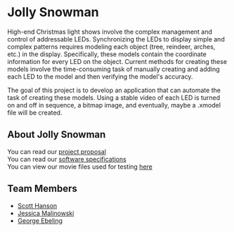 # Jolly Snowman

<!---Project description (~1 paragraph)-->
High-end Christmas light shows involve the complex management and control of addressable LEDs. Synchronizing the LEDs to display simple and complex patterns requires modeling each object (tree, reindeer, arches, etc.) in the display. Specifically, these models contain the coordinate information for every LED on the object. Current methods for creating these models involve the time-consuming task of manually creating and adding each LED to the model and then verifying the model's accuracy.

The goal of this project is to develop an application that can automate the task of creating these models. Using a stable video of each LED is turned on and off in sequence, a bitmap image, and eventually, maybe a .xmodel file will be created.

## About Jolly Snowman

You can read our [project proposal](docs/proposal.md) <br>
You can read our [software specifications](docs/software_requirements_specification.md) <br>
You can view our movie files used for testing [here](artifacts/) <br>

## Team Members

* [Scott Hanson](https://computergeek1507.github.io/) 
* [Jessica Malinowski](https://j-malino.github.io/) 
* [George Ebeling](https://ebelinggweiv.github.io/CIS641-HW2-Ebeling/) 


